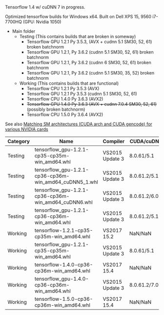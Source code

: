 Tensorflow 1.4 w/ cuDNN 7 in progress.

Optimized tensorflow builds for Windows x64.
Built on Dell XPS 15, 9560 i7-7700HQ (GPU: Nvidia 1050)

 - Main folder
	 -  Testing (This contains builds that are broken in someway)
		 - Tensorflow GPU 1.2.1 Py 3.5.3, (AVX + cudnn 5.1 SM30, 52, 61) broken batchnorm
		 - Tensorflow GPU 1.2.1, Py 3.6.2 (cudnn 5.1 SM30, 52, 61) broken batchnorm
		 - Tensorflow GPU 1.2.1, Py 3.6.2 (cudnn 6 SM30, 52, 61) broken batchnorm
		 - Tensorflow GPU 1.2.1, Py 3.6.2 (cudnn 5.1 SM30, 35, 52) broken batchnorm
	 -  Working (This contains builds that are functional)
		 - Tensorflow CPU 1.2.1 Py 3.5.3 (AVX)
		 - Tensorflow GPU 1.2.1 Py 3.5.3 (cudnn 5.1 SM30, 52, 61)
		 - Tensorflow CPU 1.4.0 Py 3.6.3 (AVX2)
		 - ~~Tensorflow GPU 1.4.0 Py 3.6.3 (AVX + cudnn 7.0.4 SM30, 52, 61)~~ (possibly broken batchnorm)
		 - Tensorflow CPU 1.5.0 Py 3.6.4 (AVX2)

See also [Matching SM architectures (CUDA arch and CUDA gencode) for various NVIDIA cards](http://arnon.dk/matching-sm-architectures-arch-and-gencode-for-various-nvidia-cards/)

| Category | Name | Compiler | CUDA/cuDNN | AVX | Notes |
|-----------------|---------------------|------------------|-------------------|---------------|---------------|
| Testing | tensorflow_gpu-1.2.1-cp35-cp35m-win_amd64.whl | VS2015 Update 3 | 8.0.61/5.1 | Yes | SM30,52,61, Py 3.5.3 |
| Testing | tensorflow_gpu-1.2.1-cp36-cp36m-win_amd64_cuDNN5_1.whl | VS2015 Update 3 | 8.0.61.2/5.1 | No | SM30,52,61, Py 3.6.2 |
| Testing | tensorflow_gpu-1.2.1-cp36-cp36m-win_amd64_cuDNN6.whl | VS2015 Update 3 | 8.0.61.2/6.0 | No | SM30,52,61, Py 3.6.2 |
| Testing | tensorflow_gpu-1.2.1-cp36-cp36m-win_amd64.whl | VS2015 Update 3 | 8.0.61.2/5.1 | No | SM30,35,52, Py 3.6.2 |
| Working | tensorflow-1.2.1-cp35-cp35m-win_amd64.whl | VS2017 15.2 | NaN/NaN | Yes | Py 3.5.3 |
| Working | tensorflow_gpu-1.2.1-cp35-cp35m-win_amd64.whl | VS2015 Update 3 | 8.0.61/5.1 | No | SM30,52,61, Py 3.5.3|
| Working | tensorflow-1.4.0-cp36-cp36m-win_amd64.whl | VS2017 15.4 | NaN/NaN | Yes(AVX2) | Py 3.6.3|
| Working | tensorflow_gpu-1.4.0-cp36-cp36m-win_amd64.whl | VS2015 Update 3 | 8.0.61.2/7.0.4 | Yes(AVX) | SM30,52,61, Py 3.6.3|
| Working | tensorflow-1.5.0-cp36-cp36m-win_amd64.whl | VS2017 15.4 | NaN/NaN | Yes(AVX2) | Py 3.6.4|
